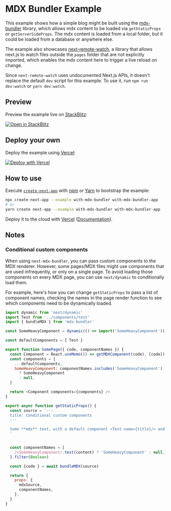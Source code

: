 # MDX Bundler Example

This example shows how a simple blog might be built using the [mdx-bundler](https://github.com/kentcdodds/mdx-bundler) library, which allows mdx content to be loaded via `getStaticProps` or `getServerSideProps`. The mdx content is loaded from a local folder, but it could be loaded from a database or anywhere else.

The example also showcases [next-remote-watch](https://github.com/hashicorp/next-remote-watch), a library that allows next.js to watch files outside the `pages` folder that are not explicitly imported, which enables the mdx content here to trigger a live reload on change.

Since `next-remote-watch` uses undocumented Next.js APIs, it doesn't replace the default `dev` script for this example. To use it, run `npm run dev:watch` or `yarn dev:watch`.

## Preview

Preview the example live on [StackBlitz](http://stackblitz.com/):

[![Open in StackBlitz](https://developer.stackblitz.com/img/open_in_stackblitz.svg)](https://stackblitz.com/github/vercel/next.js/tree/canary/examples/with-mdx-bundler)

## Deploy your own

Deploy the example using [Vercel](https://vercel.com?utm_source=github&utm_medium=readme&utm_campaign=next-example):

[![Deploy with Vercel](https://vercel.com/button)](https://vercel.com/new/git/external?repository-url=https://github.com/vercel/next.js/tree/canary/examples/with-mdx-bundler&project-name=with-mdx-bundler&repository-name=with-mdx-bundler)

## How to use

Execute [`create-next-app`](https://github.com/vercel/next.js/tree/canary/packages/create-next-app) with [npm](https://docs.npmjs.com/cli/init) or [Yarn](https://yarnpkg.com/lang/en/docs/cli/create/) to bootstrap the example:

```bash
npx create-next-app --example with-mdx-bundler with-mdx-bundler-app
# or
yarn create next-app --example with-mdx-bundler with-mdx-bundler-app
```

Deploy it to the cloud with [Vercel](https://vercel.com/new?utm_source=github&utm_medium=readme&utm_campaign=next-example) ([Documentation](https://nextjs.org/docs/deployment)).

## Notes

### Conditional custom components

When using `next-mdx-bundler`, you can pass custom components to the MDX renderer. However, some pages/MDX files might use components that are used infrequently, or only on a single page. To avoid loading those components on every MDX page, you can use `next/dynamic` to conditionally load them.

For example, here's how you can change `getStaticProps` to pass a list of component names, checking the names in the page render function to see which components need to be dynamically loaded.

```js
import dynamic from 'next/dynamic'
import Test from '../components/test'
import { bundleMDX } from 'mdx-bundler'

const SomeHeavyComponent = dynamic(() => import('SomeHeavyComponent'))

const defaultComponents = { Test }

export function SomePage({ code, componentNames }) {
  const Component = React.useMemo(() => getMDXComponent(code), [code]);
  const components = {
    ...defaultComponents,
    SomeHeavyComponent: componentNames.includes('SomeHeavyComponent')
      ? SomeHeavyComponent
      : null,
  }

  return <Component components={components} />
}

export async function getStaticProps() {
  const source = `---
  title: Conditional custom components
  ---

  Some **mdx** text, with a default component <Test name={title}/> and a Heavy component <SomeHeavyComponent />
  `


  const componentNames = [
    /<SomeHeavyComponent/.test(content) ? 'SomeHeavyComponent' : null,
  ].filter(Boolean)

  const {code } = await bundleMDX(source)

  return {
    props: {
      mdxSource,
      componentNames,
    },
  }
}
```
